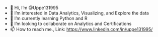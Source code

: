 - 👋 Hi, I’m @Uppe131995
- 👀 I’m interested in Data Analytics, Visualizing, and Explore the data
- 🌱 I’m currently learning Python and R
- 💞️ I’m looking to collaborate on Analytics and Certifications
- 📫 How to reach me., Link: https://www.linkedin.com/in/uppe131995/

<!---
Uppe131995/Uppe131995 is a ✨ special ✨ repository because its `README.md` (this file) appears on your GitHub profile.
You can click the Preview link to take a look at your changes.
--->
